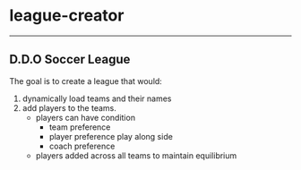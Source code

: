 # league-creator
-----------------------------------
D.D.O Soccer League
-----------------------------------

The goal is to create a league that would:
1) dynamically load teams and their names
2) add players to the teams.
	- players can have condition
		- team preference
		- player preference play along side
		- coach preference
	- players added across all teams to maintain equilibrium


